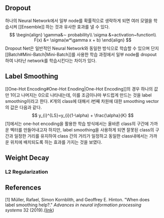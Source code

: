 ## Dropout
하나의 Neural Network에서 일부 node를 확률적으로 생략하게 되면 여러 모델을 학습시켜 [[Ensemble]] 하는 것과 유사한 효과를 낼 수 있다.
$$
\begin{align}
\gamma&∼ probability\\
\sigma &=activation~function\\
F(x) &= \sigma(w*\gamma x + b)
\end{align}
$$
Dropout Net은 일반적인 Neural Network와 동일한 방식으로 학습할 수 있으며 단지 [[Batch#Mini-Batch|Mini-Batch]]를 사용한 학습 과정에서 일부 node를 dropout하여 나타난 network를 학습시킨다는 차이가 있다.
## Label Smoothing
[[One-Hot Encoding#One-Hot Enoding|One-Hot Encoding]]의 경우 하나의 값만 1이고 나머지는 0으로 나타내는데, 이를 조금이나마 부드럽게 만드는 것을 label smoothing이라고 한다. $K$개의 class에 대해서 $i$번째 차원에 대한 smoothing vector의 값은 다음과 같다.
$$
y_{i}^{LS}=y_{i}(1-\alpha) + \frac{\alpha}{K}
$$
[1]에서는 one-hot encoding을 활용한 학습 방식에서는 올바른 class의 구간에 가까운 벡터를 만들어내고자 하지만, label smoothing을 사용하게 되면 잘못된 class의 구간과 일정한 거리를 유지하여 class 간의 거리가 일정하고 동일한 class내에서는 가까운 위치에 배치되도록 하는 효과를 가지는 것을 보였다.

## Weight Decay
### L2 Regularization
## References
 [1] Müller, Rafael, Simon Kornblith, and Geoffrey E. Hinton. "When does label smoothing help?." _Advances in neural information processing systems_ 32 (2019).([link](https://arxiv.org/abs/1906.02629))